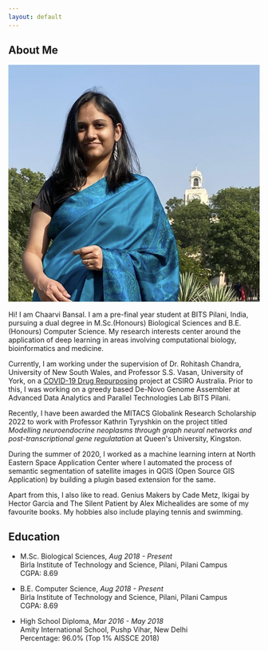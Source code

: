 ```yaml
---
layout: default
---
```


## About Me

<img class="profile-picture" src="profile-pic.jpg">

Hi! I am Chaarvi Bansal. I am a pre-final year student at BITS Pilani, India, pursuing a dual degree in M.Sc.(Honours) Biological Sciences and B.E.(Honours) Computer Science. My research interests center around the application of deep learning in areas involving computational biology, bioinformatics and medicine. 

Currently, I am working under the supervision of Dr. Rohitash Chandra, University of New South Wales, and Professor S.S. Vasan, University of York, on a [COVID-19 Drug Repurposing](https://bioinformatics.csiro.au/blog/covid-19-drug-repurposing/) project at CSIRO Australia. Prior to this, I was working on a greedy based De-Novo Genome Assembler at Advanced Data Analytics and Parallel Technologies Lab BITS Pilani. 

Recently, I have been awarded the MITACS Globalink Research Scholarship 2022 to work with Professor Kathrin Tyryshkin on the project titled <i> Modelling neuroendocrine neoplasms through graph neural networks and post-transcriptional gene regulatation </i> at Queen's University, Kingston. 

During the summer of 2020, I worked as a machine learning intern at North Eastern Space Application Center where I automated the process of semantic segmentation of satellite images in QGIS (Open Source GIS Application) by building a plugin based extension for the same. 

Apart from this, I also like to read. Genius Makers by Cade Metz, Ikigai by Hector Garcia and The Silent Patient by Alex Michealides are some of my favourite books. My hobbies also include playing tennis and swimming. 

## Education 

* M.Sc. Biological Sciences, _Aug 2018 - Present_  
   Birla Institute of Technology and Science, Pilani, Pilani Campus  
   CGPA: 8.69
   
* B.E. Computer Science, _Aug 2018 - Present_  
   Birla Institute of Technology and Science, Pilani, Pilani Campus  
   CGPA: 8.69
   
* High School Diploma, _Mar 2016 - May 2018_  
   Amity International School, Pushp Vihar, New Delhi  
   Percentage: 96.0% (Top 1% AISSCE 2018)
